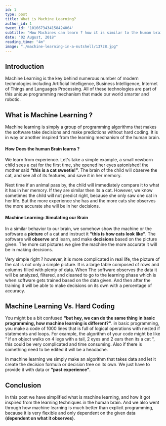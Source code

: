```yaml
---
id: 1
type: post
title: What is Machine Learning?
author_id: 1
tweet_id: '1016673434158424064'
subtitle: "How Machines can learn ? how it is similar to the human brain? And how it is different than normal programming algorithms?"
date: "02 August, 2018"
reading_time: "4m"
image: "./machine-learning-in-a-nutshell/13728.jpg"
---
```

## Introduction
Machine Learning is the key behind numerous number of modern technologies including Artificial Intelligence, Business Intelligence, Internet of Things and Languages Processing. All of these technologies are part of this unique programming mechanism that made our world smarter and robotic.

## What is Machine Learning ?
Machine learning is simply a group of programming algorithms that makes the software take decisions and make predictions without hard coding. It is in way or another inspired from the learning  mechanism of the human brain.

#### How Does the human Brain learns ?
We learn from experience. Let's take a simple example, a small newborn child sees a cat for the first time, she opened her eyes astonished! the mother said **“this is a cat sweetie!”**. The brain of the child will observe the cat, and see all of its features, and save it in her memory.

Next time if an animal pass by, the child will immediately compare it to what it has in her memory. If they are similar then its a cat. However, we know sometimes the child will not predict right, because she only saw one cat in her life. But the more experience she has and the more cats she observes the more accurate she will be in her decisions.

#### Machine Learning: Simulating our Brain
In a similar behavior to our brain, we somehow show the machine or the software a **picture** of a cat and instruct it **“this is how cats look like”**. The software will **observe** and learn, and make **decisions** based on the picture given. The more cat pictures we give the machine the more accurate it will be in making decisions.

Very simple right ? however, it is more complicated in real life, the picture of the cat is not only a simple picture. It is a large table composed of rows and columns filled with plenty of data.  When The software observes the data it will be analyzed, filtered, and cleaned to go to the learning phase which is when software gets trained based on the data given. And then after the training it will be able to make decisions on its own with a percentage of accuracy.

## Machine Learning Vs. Hard Coding
You might be a bit confused **“but hey, we can do the same thing in basic programming, how machine learning is different?"**. in basic programming, you make a code of 1000 lines that is  full of logical operations with nested if statements and loops. For example, the algorithm of your code might be like “ if an object walks on 4 legs with a tail, 2 eyes and 2 ears then its a cat “, this could be very complicated and time consuming. Also if there is something need to be edited it will be a headache.

In machine learning we simply make an algorithm that takes data and let it create the decision formula or decision tree on its own. We just have to provide it with data or **“past experience”**.

## Conclusion
In this post we have simplified what is machine learning, and how it got inspired from the learning techniques in the human brain. And we also went through how machine learning is much better than explicit programming, because it is very flexible and only dependent on the given data **(dependent on what it observes)**.
